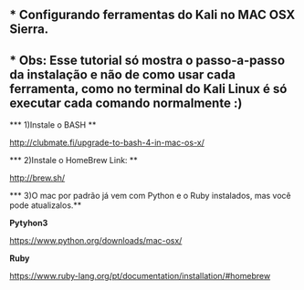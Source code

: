 ## * Configurando ferramentas do Kali no MAC OSX Sierra.

## * Obs: Esse tutorial só mostra o passo-a-passo da instalação e não de como usar cada ferramenta, como no terminal do Kali Linux é só executar cada comando normalmente :)

*** 1)Instale o BASH **

http://clubmate.fi/upgrade-to-bash-4-in-mac-os-x/

*** 2)Instale o HomeBrew Link: **

http://brew.sh/

*** 3)O mac por padrão já vem com Python e o Ruby instalados, mas você pode atualizalos.**

**Pytyhon3**

https://www.python.org/downloads/mac-osx/

**Ruby**

https://www.ruby-lang.org/pt/documentation/installation/#homebrew
